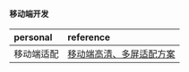 #### 移动端开发

| personal  | reference |
| :------------- | :------------- |
| 移动端适配 | [移动端高清、多屏适配方案](http://div.io/topic/1092) |
